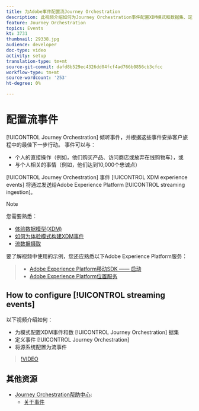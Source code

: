 ```yaml
---
title: 为Adobe事件配置流Journey Orchestration
description: 此视频介绍如何为Journey Orchestration事件配置XDM模式和数据集、定义Journey Orchestration事件，以及将源系统配置为流事件
feature: Journey Orchestration
topics: Events
kt: 3731
thumbnail: 29338.jpg
audience: developer
doc-type: video
activity: setup
translation-type: tm+mt
source-git-commit: dafd8b529ec4326dd04fcf4ad766b0856cb3cfcc
workflow-type: tm+mt
source-wordcount: '253'
ht-degree: 0%

---
```



# 配置流事件

[!UICONTROL Journey Orchestration] 倾听事件，并根据这些事件安排客户旅程中的最佳下一步行动。 事件可以与：

* 个人的直接操作（例如，他们购买产品、访问商店或放弃在线购物车），或
* 与个人相关的事情（例如，他们达到10,000个忠诚点）

[!UICONTROL Journey Orchestration] 事件 [!UICONTROL XDM experience events] 将通过发送给Adobe Experience Platform [!UICONTROL streaming ingestion]。

>[!NOTE]
>
>您需要熟悉：
>
>* [体验数据模型(XDM)](https://docs.adobe.com/content/help/en/platform-learn/tutorials/schemas/understanding-the-xdm-system-and-experience-data-model.html)
>* [如何为体验模式构建XDM事件](https://docs.adobe.com/content/help/en/platform-learn/tutorials/schemas/create-your-first-schema-with-out-of-the-box-components.html)
>* [流数据摄取](https://docs.adobe.com/content/help/en/platform-learn/tutorials/data-ingestion/understanding-streaming-ingestion.html)
>
>
要了解视频中使用的示例，您还应熟悉以下Adobe Experience Platform服务：
>
>* [Adobe Experience Platform移动SDK —— 启动](https://docs.adobe.com/content/help/en/core-services-learn/tutorials/launch-mobile/understanding-the-mobile-sdks.html)
>* [Adobe Experience Platform位置服务](https://docs.adobe.com/content/help/en/places/using/home.html)


## How to configure [!UICONTROL streaming events]

以下视频介绍如何：

* 为模式配置XDM事件和数 [!UICONTROL Journey Orchestration] 据集
* 定义事件 [!UICONTROL Journey Orchestration]
* 将源系统配置为流事件

>[!VIDEO](https://video.tv.adobe.com/v/29338?quality=12)

## 其他资源

* [Journey Orchestration帮助中心](https://docs.adobe.com/content/help/en/journeys/using/journey-orchestration-home.html):
   * [关于事件](https://docs.adobe.com/content/help/en/journeys/using/events-journeys/about-events.html)

